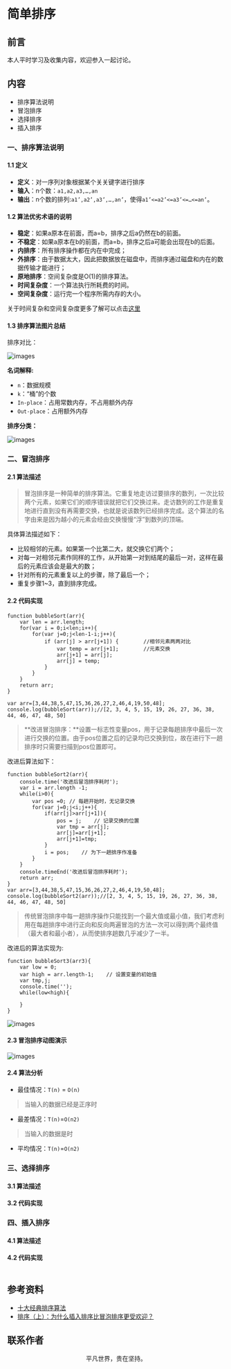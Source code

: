 # 简单排序

## 前言

本人平时学习及收集内容，欢迎参入一起讨论。

## 内容

- 排序算法说明
- 冒泡排序
- 选择排序
- 插入排序

### 一、排序算法说明

#### 1.1 定义

- **定义**：对一序列对象根据某个关关键字进行排序
- **输入**：n个数：`a1,a2,a3,…,an`
- **输出**：n个数的排列:`a1’,a2’,a3’,…,an’`，使得`a1’<=a2’<=a3’<=…<=an’`。

#### 1.2 算法优劣术语的说明

- **稳定**：如果a原本在前面，而a=b，排序之后a仍然在b的前面。
- **不稳定**：如果a原本在b的前面，而a=b，排序之后a可能会出现在b的后面。
- **内排序**：所有排序操作都在内在中完成；
- **外排序**：由于数据太大，因此把数据放在磁盘中，而排序通过磁盘和内在的数据传输才能进行；
- **原地排序**：空间复杂度是O(1)的排序算法。
- **时间复杂度**：一个算法执行所耗费的时间。
- **空间复杂度**：运行完一个程序所需内存的大小。

关于时间复杂和空间复杂度更多了解可以点击[这里](./base-o.html)

#### 1.3 排序算法图片总结

排序对比：

![images](sort01.png)

**名词解释:**

- `n`：数据规模
- `k`：“桶”的个数
- `In-place`：占用常数内存，不占用额外内存
- `Out-place`：占用额外内存

**排序分类：**

![images](sort02.png)

### 二、冒泡排序

#### 2.1 算法描述

>冒泡排序是一种简单的排序算法。它重复地走访过要排序的数列，一次比较两个元素，如果它们的顺序错误就把它们交换过来。走访数列的工作是重复地进行直到没有再需要交换，也就是说该数列已经排序完成。这个算法的名字由来是因为越小的元素会经由交换慢慢“浮”到数列的顶端。

具体算法描述如下：

- 比较相邻的元素。如果第一个比第二大，就交换它们两个；
- 对每一对相邻元素作同样的工作，从开始第一对到结尾的最后一对，这样在最后的元素应该会是最大的数；
- 针对所有的元素重复以上的步骤，除了最后一个；
- 重复步骤1~3，直到排序完成。

#### 2.2 代码实现

```
function bubbleSort(arr){
    var len = arr.length;
    for(var i = 0;i<len;i++){
        for(var j=0;j<len-1-i;j++){
            if (arr[j] > arr[j+1]) {        //相邻元素两两对比
                var temp = arr[j+1];        //元素交换
                arr[j+1] = arr[j];
                arr[j] = temp;
            }
        }
    }
    return arr;
}

var arr=[3,44,38,5,47,15,36,26,27,2,46,4,19,50,48];
console.log(bubbleSort(arr));//[2, 3, 4, 5, 15, 19, 26, 27, 36, 38, 44, 46, 47, 48, 50]
```

> **改进冒泡排序：**设置一标志性变量pos，用于记录每趟排序中最后一次进行交换的位置。由于pos位置之后的记录均已交换到位，故在进行下一趟排序时只需要扫描到pos位置即可。

改进后算法如下：

```
function bubbleSort2(arr){
    console.time('改进后冒泡排序耗时');
    var i = arr.length -1;
    while(i>0){
        var pos =0; // 每趟开始时，无记录交换
        for(var j=0;j<i;j++){
            if(arr[j]>arr[j+1]){
                pos = j;    // 记录交换的位置
                var tmp = arr[j];
                arr[j]=arr[j+1];
                arr[j+1]=tmp;
            }
            i = pos;    // 为下一趟排序作准备
        }
    }
    console.timeEnd('改进后冒泡排序耗时');
    return arr;
}
var arr=[3,44,38,5,47,15,36,26,27,2,46,4,19,50,48];
console.log(bubbleSort2(arr));//[2, 3, 4, 5, 15, 19, 26, 27, 36, 38, 44, 46, 47, 48, 50]
```

> 传统冒泡排序中每一趟排序操作只能找到一个最大值或最小值，我们考虑利用在每趟排序中进行正向和反向两遍冒泡的方法一次可以得到两个最终值（最大者和最小者），从而使排序趟数几乎减少了一半。

改进后的算法实现为:

```
function bubbleSort3(arr3){
    var low = 0;
    var high = arr.length-1;    // 设置变量的初始值
    var tmp,j;
    console.time('');
    while(low<high){
        
    }
}
```

![images](sort03)

#### 2.3 冒泡排序动图演示

![images](sort04.png)

#### 2.4 算法分析

- 最佳情况：`T(n)` = `O(n)`

> 当输入的数据已经是正序时

- 最差情况：`T(n)`=`O(n2)`

> 当输入的数据是时

- 平均情况：`T(n)`=`O(n2)`

### 三、选择排序

#### 3.1 算法描述

#### 3.2 代码实现

### 四、插入排序

#### 4.1 算法描述

#### 4.2 代码实现

```
```

## 参考资料

- [十大经典排序算法](https://blog.damonare.cn/2016/12/20/%E5%8D%81%E5%A4%A7%E7%BB%8F%E5%85%B8%E6%8E%92%E5%BA%8F%E7%AE%97%E6%B3%95%E6%80%BB%E7%BB%93%EF%BC%88javascript%E6%8F%8F%E8%BF%B0%EF%BC%89/)
- [ 排序（上）：为什么插入排序比冒泡排序更受欢迎？](https://time.geekbang.org/column/article/41802)

## 联系作者

<div align="center">
    <p>
        平凡世界，贵在坚持。
    </p>
    <img :src="$withBase('/about/contact.png')" />
</div>
